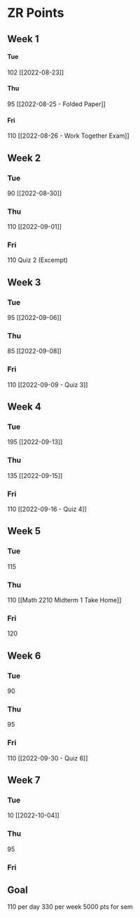 # ZR Points
## Week 1
#### Tue 
102
[[2022-08-23]]

#### Thu
95
[[2022-08-25 - Folded Paper]]

#### Fri
110
[[2022-08-26 - Work Together Exam]]

## Week 2
### Tue
90
[[2022-08-30]]

### Thu
110
[[2022-09-01]]

### Fri
110
Quiz 2 (Excempt)

## Week 3
### Tue
95
[[2022-09-06]]

### Thu
85
[[2022-09-08]]

### Fri
110
[[2022-09-09 - Quiz 3]]

## Week 4
### Tue
195
[[2022-09-13]]

### Thu
135
[[2022-09-15]]

### Fri
110
[[2022-09-16 - Quiz 4]]

## Week 5
### Tue
115

### Thu
110
[[Math 2210 Midterm 1 Take Home]]

### Fri
120

## Week 6
### Tue
90

### Thu
95

### Fri
110
[[2022-09-30 - Quiz 6]]

## Week 7
### Tue
10
[[2022-10-04]]

### Thu
95

### Fri






## Goal
110 per day
330 per week
5000 pts for sem